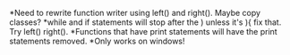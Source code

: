 *Need to rewrite function writer using left() and right(). Maybe copy classes?
*while and if statements will stop after the ) unless it's ){ fix that. Try left() right().
*Functions that have print statements will have the print statements removed.
*Only works on windows!